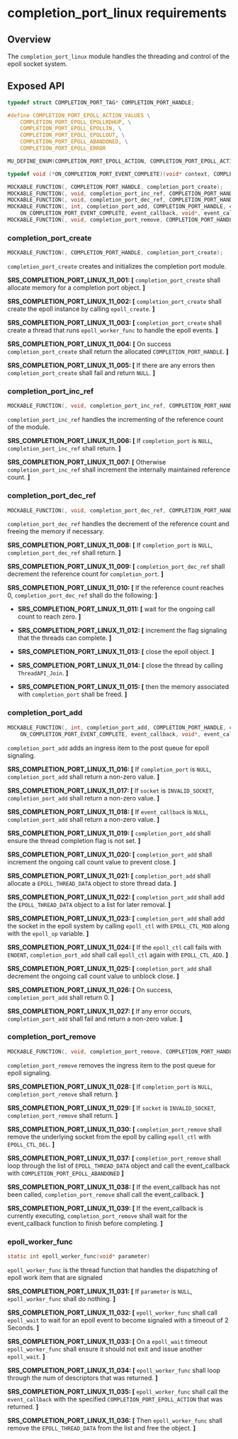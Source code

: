 # completion_port_linux requirements

## Overview

The `completion_port_linux` module handles the threading and control of the epoll socket system.

## Exposed API

```C
typedef struct COMPLETION_PORT_TAG* COMPLETION_PORT_HANDLE;

#define COMPLETION_PORT_EPOLL_ACTION_VALUES \
    COMPLETION_PORT_EPOLL_EPOLLRDHUP, \
    COMPLETION_PORT_EPOLL_EPOLLIN, \
    COMPLETION_PORT_EPOLL_EPOLLOUT, \
    COMPLETION_PORT_EPOLL_ABANDONED, \
    COMPLETION_PORT_EPOLL_ERROR

MU_DEFINE_ENUM(COMPLETION_PORT_EPOLL_ACTION, COMPLETION_PORT_EPOLL_ACTION_VALUES)

typedef void (*ON_COMPLETION_PORT_EVENT_COMPLETE)(void* context, COMPLETION_PORT_EPOLL_ACTION epoll_action);

MOCKABLE_FUNCTION(, COMPLETION_PORT_HANDLE, completion_port_create);
MOCKABLE_FUNCTION(, void, completion_port_inc_ref, COMPLETION_PORT_HANDLE, completion_port);
MOCKABLE_FUNCTION(, void, completion_port_dec_ref, COMPLETION_PORT_HANDLE, completion_port);
MOCKABLE_FUNCTION(, int, completion_port_add, COMPLETION_PORT_HANDLE, completion_port, int, epoll_op, SOCKET_HANDLE, socket,
    ON_COMPLETION_PORT_EVENT_COMPLETE, event_callback, void*, event_callback_ctx);
MOCKABLE_FUNCTION(, void, completion_port_remove, COMPLETION_PORT_HANDLE, completion_port, SOCKET_HANDLE, socket);
```

### completion_port_create

```C
MOCKABLE_FUNCTION(, COMPLETION_PORT_HANDLE, completion_port_create);
```

`completion_port_create` creates and initializes the completion port module.

**SRS_COMPLETION_PORT_LINUX_11_001: [** `completion_port_create` shall allocate memory for a completion port object. **]**

**SRS_COMPLETION_PORT_LINUX_11_002: [** `completion_port_create` shall create the epoll instance by calling `epoll_create`. **]**

**SRS_COMPLETION_PORT_LINUX_11_003: [** `completion_port_create` shall create a thread that runs `epoll_worker_func` to handle the epoll events. **]**

**SRS_COMPLETION_PORT_LINUX_11_004: [** On success `completion_port_create` shall return the allocated `COMPLETION_PORT_HANDLE`. **]**

**SRS_COMPLETION_PORT_LINUX_11_005: [** If there are any errors then `completion_port_create` shall fail and return `NULL`. **]**

### completion_port_inc_ref

```C
MOCKABLE_FUNCTION(, void, completion_port_inc_ref, COMPLETION_PORT_HANDLE, completion_port);
```

`completion_port_inc_ref` handles the incrementing of the reference count of the module.

**SRS_COMPLETION_PORT_LINUX_11_006: [** If `completion_port` is `NULL`, `completion_port_inc_ref` shall return. **]**

**SRS_COMPLETION_PORT_LINUX_11_007: [** Otherwise `completion_port_inc_ref` shall increment the internally maintained reference count. **]**

### completion_port_dec_ref

```C
MOCKABLE_FUNCTION(, void, completion_port_dec_ref, COMPLETION_PORT_HANDLE, completion_port);
```

`completion_port_dec_ref` handles the decrement of the reference count and freeing the memory if necessary.

**SRS_COMPLETION_PORT_LINUX_11_008: [** If `completion_port` is `NULL`, `completion_port_dec_ref` shall return. **]**

**SRS_COMPLETION_PORT_LINUX_11_009: [** `completion_port_dec_ref` shall decrement the reference count for `completion_port`. **]**

**SRS_COMPLETION_PORT_LINUX_11_010: [** If the reference count reaches 0, `completion_port_dec_ref` shall do the following: **]**

- **SRS_COMPLETION_PORT_LINUX_11_011: [** wait for the ongoing call count to reach zero. **]**

- **SRS_COMPLETION_PORT_LINUX_11_012: [** increment the flag signaling that the threads can complete. **]**

- **SRS_COMPLETION_PORT_LINUX_11_013: [** close the epoll object. **]**

- **SRS_COMPLETION_PORT_LINUX_11_014: [** close the thread by calling `ThreadAPI_Join`. **]**

- **SRS_COMPLETION_PORT_LINUX_11_015: [** then the memory associated with `completion_port` shall be freed. **]**

### completion_port_add

```C
MOCKABLE_FUNCTION(, int, completion_port_add, COMPLETION_PORT_HANDLE, completion_port, int, epoll_op, SOCKET_HANDLE, socket,
    ON_COMPLETION_PORT_EVENT_COMPLETE, event_callback, void*, event_callback_ctx);
```

`completion_port_add` adds an ingress item to the post queue for epoll signaling.

**SRS_COMPLETION_PORT_LINUX_11_016: [** If `completion_port` is `NULL`, `completion_port_add` shall return a non-zero value. **]**

**SRS_COMPLETION_PORT_LINUX_11_017: [** If `socket` is `INVALID_SOCKET`, `completion_port_add` shall return a non-zero value. **]**

**SRS_COMPLETION_PORT_LINUX_11_018: [** If `event_callback` is `NULL`, `completion_port_add` shall return a non-zero value. **]**

**SRS_COMPLETION_PORT_LINUX_11_019: [** `completion_port_add` shall ensure the thread completion flag is not set. **]**

**SRS_COMPLETION_PORT_LINUX_11_020: [** `completion_port_add` shall increment the ongoing call count value to prevent close. **]**

**SRS_COMPLETION_PORT_LINUX_11_021: [** `completion_port_add` shall allocate a `EPOLL_THREAD_DATA` object to store thread data. **]**

**SRS_COMPLETION_PORT_LINUX_11_022: [** `completion_port_add` shall add the `EPOLL_THREAD_DATA` object to a list for later removal. **]**

**SRS_COMPLETION_PORT_LINUX_11_023: [** `completion_port_add` shall add the socket in the epoll system by calling `epoll_ctl` with `EPOLL_CTL_MOD` along with the `epoll_op` variable. **]**

**SRS_COMPLETION_PORT_LINUX_11_024: [** If the `epoll_ctl` call fails with `ENOENT`, `completion_port_add` shall call `epoll_ctl` again with `EPOLL_CTL_ADD`. **]**

**SRS_COMPLETION_PORT_LINUX_11_025: [** `completion_port_add` shall decrement the ongoing call count value to unblock close. **]**

**SRS_COMPLETION_PORT_LINUX_11_026: [** On success, `completion_port_add` shall return 0. **]**

**SRS_COMPLETION_PORT_LINUX_11_027: [** If any error occurs, `completion_port_add` shall fail and return a non-zero value. **]**

### completion_port_remove

```C
MOCKABLE_FUNCTION(, void, completion_port_remove, COMPLETION_PORT_HANDLE, completion_port, SOCKET_HANDLE, socket);
```

`completion_port_remove` removes the ingress item to the post queue for epoll signaling.

**SRS_COMPLETION_PORT_LINUX_11_028: [** If `completion_port` is `NULL`, `completion_port_remove` shall return. **]**

**SRS_COMPLETION_PORT_LINUX_11_029: [** If `socket` is `INVALID_SOCKET`, `completion_port_remove` shall return. **]**

**SRS_COMPLETION_PORT_LINUX_11_030: [** `completion_port_remove` shall remove the underlying socket from the epoll by calling `epoll_ctl` with `EPOLL_CTL_DEL`. **]**

**SRS_COMPLETION_PORT_LINUX_11_037: [** `completion_port_remove` shall loop through the list of `EPOLL_THREAD_DATA` object and call the event_callback with `COMPLETION_PORT_EPOLL_ABANDONED` **]**

**SRS_COMPLETION_PORT_LINUX_11_038: [** If the event_callback has not been called, `completion_port_remove` shall call the event_callback. **]**

**SRS_COMPLETION_PORT_LINUX_11_039: [** If the event_callback is currently executing, `completion_port_remove` shall wait for the event_callback function to finish before completing. **]**

### epoll_worker_func

```c
static int epoll_worker_func(void* parameter)
```

`epoll_worker_func` is the thread function that handles the dispatching of epoll work item that are signaled

**SRS_COMPLETION_PORT_LINUX_11_031: [** If `parameter` is `NULL`, `epoll_worker_func` shall do nothing. **]**

**SRS_COMPLETION_PORT_LINUX_11_032: [** `epoll_worker_func` shall call `epoll_wait` to wait for an epoll event to become signaled with a timeout of 2 Seconds. **]**

**SRS_COMPLETION_PORT_LINUX_11_033: [** On a `epoll_wait` timeout `epoll_worker_func` shall ensure it should not exit and issue another `epoll_wait`. **]**

**SRS_COMPLETION_PORT_LINUX_11_034: [** `epoll_worker_func` shall loop through the num of descriptors that was returned. **]**

**SRS_COMPLETION_PORT_LINUX_11_035: [** `epoll_worker_func` shall call the `event_callback` with the specified `COMPLETION_PORT_EPOLL_ACTION` that was returned. **]**

**SRS_COMPLETION_PORT_LINUX_11_036: [** Then `epoll_worker_func` shall remove the `EPOLL_THREAD_DATA` from the list and free the object. **]**
